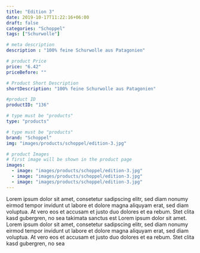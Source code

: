 ```yaml
---
title: "Edition 3"
date: 2019-10-17T11:22:16+06:00
draft: false
categories: "Schoppel"
tags: ["Schurwolle"]

# meta description
description : "100% feine Schurwolle aus Patagonien"

# product Price
price: "6.42"
priceBefore: ""

# Product Short Description
shortDescription: "100% feine Schurwolle aus Patagonien"

#product ID
productID: "136"

# type must be "products"
type: "products"

# type must be "products"
brand: "Schoppel"
img: "images/products/schoppel/edition-3.jpg"   

# product Images
# first image will be shown in the product page
images:
  - image: "images/products/schoppel/edition-3.jpg"
  - image: "images/products/schoppel/edition-3.jpg"
  - image: "images/products/schoppel/edition-3.jpg"
---
```


Lorem ipsum dolor sit amet, consetetur sadipscing elitr, sed diam nonumy eirmod tempor invidunt ut labore et dolore magna aliquyam erat, sed diam voluptua. At vero eos et accusam et justo duo dolores et ea rebum. Stet clita kasd gubergren, no sea takimata sanctus est Lorem ipsum dolor sit amet. Lorem ipsum dolor sit amet, consetetur sadipscing elitr, sed diam nonumy eirmod tempor invidunt ut labore et dolore magna aliquyam erat, sed diam voluptua. At vero eos et accusam et justo duo dolores et ea rebum. Stet clita kasd gubergren, no sea 
